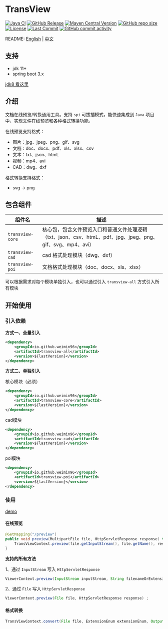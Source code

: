 # TransView

[![Java CI](https://github.com/weimin96/TransView/actions/workflows/ci.yml/badge.svg)](https://github.com/weimin96/TransView/actions/workflows/ci.yml)
[![GitHub Release](https://img.shields.io/github/v/release/weimin96/TransView)](https://github.com/weimin96/TransView/releases/)
[![Maven Central Version](https://img.shields.io/maven-central/v/io.github.weimin96/transview-all)](https://repo1.maven.org/maven2/io/github/weimin96/transview-all/)
[![GitHub repo size](https://img.shields.io/github/repo-size/weimin96/TransView)](https://github.com/weimin96/TransView/releases/)
[![License](https://img.shields.io/:license-apache-brightgreen.svg)](https://www.apache.org/licenses/LICENSE-2.0.html)
[![Last Commit](https://img.shields.io/github/last-commit/weimin96/TransView.svg)](https://github.com/weimin96/TransView)
[![GitHub commit activity](https://img.shields.io/github/commit-activity/m/weimin96/TransView.svg)](https://github.com/weimin96/TransView)

README: [English](README.md) | [中文](README-zh-CN.md)

## 支持

- jdk 11+
- spring boot 3.x

[jdk8 看这里](https://github.com/weimin96/TransView/tree/jdk8)

## 介绍

文档在线预览/转换通用工具。支持 `spi` 可拔插模式，能快速集成到 `Java` 项目中，实现文件在线预览和各种格式转换功能。

在线预览支持格式：
- 图片：jpg、jpeg、png、gif、svg
- 文档：doc、docx、pdf、xls、xlsx、csv
- 文本：txt、json、htmL
- 视频：mp4、avi
- CAD：dwg、dxf

格式转换支持格式：
- svg -> png

## 包含组件

| 组件名                | 描述                                                                        |
|--------------------|---------------------------------------------------------------------------|
| `transview-core` | 核心包，包含文件预览入口和普通文件处理逻辑（txt、json、csv、htmL、pdf、jpg、jpeg、png、gif、svg、mp4、avi） |
| `transview-cad`  | cad 格式处理模块（dwg、dxf）                                                       |
| `transview-poi`  | 文档格式处理模块（doc、docx、xls、xlsx）                                               

可以根据需求对每个模块单独引入，也可以通过引入 `transview-all` 方式引入所有模块

## 开始使用

### 引入依赖

**方式一、全量引入**

```xml
<dependency>
    <groupId>io.github.weimin96</groupId>
    <artifactId>transview-all</artifactId>
    <version>${lastVersion}</version>
</dependency>
```

**方式二、单独引入**

核心模块（必须）
```xml
<dependency>
    <groupId>io.github.weimin96</groupId>
    <artifactId>transview-core</artifactId>
    <version>${lastVersion}</version>
</dependency>
```

cad模块
```xml
<dependency>
    <groupId>io.github.weimin96</groupId>
    <artifactId>transview-cad</artifactId>
    <version>${lastVersion}</version>
</dependency>
```

poi模块
```xml
<dependency>
    <groupId>io.github.weimin96</groupId>
    <artifactId>transview-poi</artifactId>
    <version>${lastVersion}</version>
</dependency>
```

### 使用

[demo](https://github.com/weimin96/TransView/tree/main/transview-demo/src/main/java/com/wiblog/transview/demo)

#### 在线预览

```java
@GetMapping("/preview")
public void preview(MultipartFile file, HttpServletResponse response) throws IOException {
    TransViewContext.preview(file.getInputStream(), file.getName(), response);
}
```

**支持的所有方法**

1、通过 `InputStream` 写入 `HttpServletResponse`
```java
ViewerContext.preview(InputStream inputStream, String filenameOrExtension);
```

2、通过 `File` 写入 `HttpServletResponse`
```java
ViewerContext.preview(File file, HttpServletResponse response) ;
```

#### 格式转换

```java
TransViewContext.convert(File file, ExtensionEnum extensionEnum, OutputStream outputStream);
```
